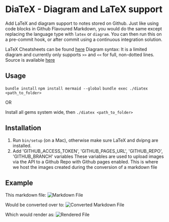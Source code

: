 # DiaTeX - Diagram and LaTeX support 

Add LaTeX and diagram support to notes stored on Github.
Just like using code blocks in Github Flavoured Markdown, you would do the same except replacing the language type
with `latex` or `diagram`. You can then run this on a pre-commit hook, or after commit using a continuous integration
solution.

LaTeX Cheatsheets can be found [here](https://wch.github.io/latexsheet/)
Diagram syntax: It is a limited diagram and currently only supports `>>` and `<<` for full, non-dotted lines. Source is available [here](https://github.com/hanachin/yuimaru)

Usage
---

`bundle install`
`npm install mermaid --global`
`bundle exec ./diatex <path_to_folder>`

OR

Install all gems system wide, then `./diatex <path_to_folder>`

Installation
---

1. Run `bin/setup` (on a Mac), otherwise make sure LaTeX and dvipng are installed.
2. Add 'GITHUB_ACCESS_TOKEN', 'GITHUB_PAGES_URL', 'GITHUB_REPO', 'GITHUB_BRANCH' variables
   These variables are used to upload images via the API to a Github Repo with Github pages enabled.
   This is where we host the images created during the conversion of a markdown file

Example
---

This markdown file:
![Markdown File](https://cloud.githubusercontent.com/assets/3074765/23391674/99cb994a-fd44-11e6-863e-7534cc8eeee4.png)

Would be converted over to:
![Converted Markdown File](https://cloud.githubusercontent.com/assets/3074765/23391666/7f158bce-fd44-11e6-957c-9f4d9c0c393c.png)

Which would render as:
![Rendered File](https://cloud.githubusercontent.com/assets/3074765/23391659/7018e72e-fd44-11e6-9ccd-82c8e9da1d47.png)
